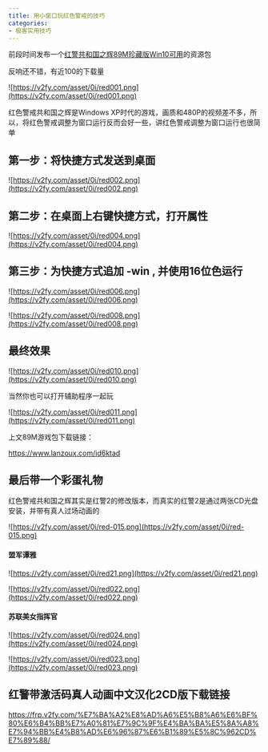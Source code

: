 ```yaml
---
title: 用小窗口玩红色警戒的技巧
categories:
- 极客实用技巧
---
```


前段时间发布一个[红警共和国之辉89M珍藏版Win10可用](https://mp.weixin.qq.com/s/NSwMvcEFWxxW31nP2P1EbA)的资源包

反响还不错，有近100的下载量


![https://v2fy.com/asset/0i/red001.png](https://v2fy.com/asset/0i/red001.png)


红色警戒共和国之辉是Windows XP时代的游戏，画质和480P的视频差不多，所以，将红色警戒调整为窗口运行反而会好一些，讲红色警戒调整为窗口运行也很简单


## 第一步：将快捷方式发送到桌面


![https://v2fy.com/asset/0i/red002.png](https://v2fy.com/asset/0i/red002.png)


## 第二步：在桌面上右键快捷方式，打开属性

![https://v2fy.com/asset/0i/red004.png](https://v2fy.com/asset/0i/red004.png)

## 第三步：为快捷方式追加 -win , 并使用16位色运行

![https://v2fy.com/asset/0i/red006.png](https://v2fy.com/asset/0i/red006.png)


![https://v2fy.com/asset/0i/red008.png](https://v2fy.com/asset/0i/red008.png)

## 最终效果

![https://v2fy.com/asset/0i/red010.png](https://v2fy.com/asset/0i/red010.png)

当然你也可以打开辅助程序一起玩

![https://v2fy.com/asset/0i/red011.png](https://v2fy.com/asset/0i/red011.png)


上文89M游戏包下载链接：

https://www.lanzoux.com/id6ktad


## 最后带一个彩蛋礼物

红色警戒共和国之辉其实是红警2的修改版本，而真实的红警2是通过两张CD光盘安装，并带有真人过场动画的

![https://v2fy.com/asset/0i/red-015.png](https://v2fy.com/asset/0i/red-015.png)



#### 盟军谭雅

![https://v2fy.com/asset/0i/red21.png](https://v2fy.com/asset/0i/red21.png)

![https://v2fy.com/asset/0i/red022.png](https://v2fy.com/asset/0i/red022.png)

#### 苏联美女指挥官

![https://v2fy.com/asset/0i/red024.png](https://v2fy.com/asset/0i/red024.png)

![https://v2fy.com/asset/0i/red023.png](https://v2fy.com/asset/0i/red023.png)

## 红警带激活码真人动画中文汉化2CD版下载链接



https://frp.v2fy.com/%E7%BA%A2%E8%AD%A6%E5%B8%A6%E6%BF%80%E6%B4%BB%E7%A0%81%E7%9C%9F%E4%BA%BA%E5%8A%A8%E7%94%BB%E4%B8%AD%E6%96%87%E6%B1%89%E5%8C%962CD%E7%89%88/